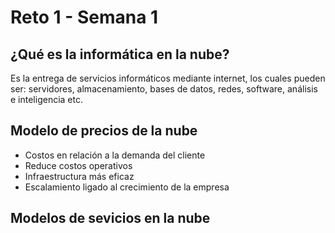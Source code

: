 # Reto 1 - Semana 1
## ¿Qué es la informática en la nube?
Es la entrega de servicios informáticos mediante internet, los cuales pueden ser: servidores, almacenamiento, bases de datos, redes, software, análisis e inteligencia etc.

## Modelo de precios de la nube
* Costos en relación a la demanda del cliente
* Reduce costos operativos
* Infraestructura más eficaz
* Escalamiento ligado al crecimiento de la empresa

## Modelos de sevicios en la nube
